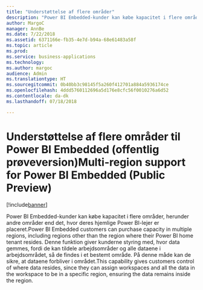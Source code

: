 ```yaml
---
title: "Understøttelse af flere områder"
description: "Power BI Embedded-kunder kan købe kapacitet i flere områder, herunder andre områder end det, hvor deres hjemlige Power BI-lejer er placeret."
author: MargoC
manager: AnnBe
ms.date: 7/22/2018
ms.assetid: 6371166e-fb35-4e7d-b94a-68e61483a58f
ms.topic: article
ms.prod: 
ms.service: business-applications
ms.technology: 
ms.author: margoc
audience: Admin
ms.translationtype: HT
ms.sourcegitcommit: 0b40bb3c98145f5a260f412701a884a5936174ce
ms.openlocfilehash: 4ddd5760112696a5d176e8cfc56f0010276a6d52
ms.contentlocale: da-dk
ms.lasthandoff: 07/18/2018

---
```

#  <a name="multi-region-support-for-power-bi-embedded-public-preview"></a><span data-ttu-id="1150b-103">Understøttelse af flere områder til Power BI Embedded (offentlig prøveversion)</span><span class="sxs-lookup"><span data-stu-id="1150b-103">Multi-region support for Power BI Embedded (Public Preview)</span></span> 


[!include[banner](../../../includes/banner.md)]

<span data-ttu-id="1150b-104">Power BI Embedded-kunder kan købe kapacitet i flere områder, herunder andre områder end det, hvor deres hjemlige Power BI-lejer er placeret.</span><span class="sxs-lookup"><span data-stu-id="1150b-104">Power BI Embedded customers can purchase capacity in multiple regions, including regions other than the region where their Power BI home tenant resides.</span></span> <span data-ttu-id="1150b-105">Denne funktion giver kunderne styring med, hvor data gemmes, fordi de kan tildele arbejdsområder og alle dataene i arbejdsområdet, så de findes i et bestemt område. På denne måde kan de sikre, at dataene forbliver i området.</span><span class="sxs-lookup"><span data-stu-id="1150b-105">This capability gives customers control of where data resides, since they can assign workspaces and all the data in the workspace to be in a specific region, ensuring the data remains inside the region.</span></span>


